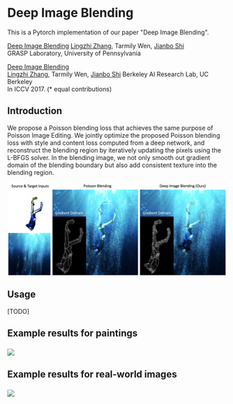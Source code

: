 



# Deep Image Blending
This is a Pytorch implementation of our paper "Deep Image Blending". 

[Deep Image Blending](https://arxiv.org/pdf/1910.11495.pdf)
[Lingzhi Zhang](https://owenzlz.github.io/), Tarmily Wen, [Jianbo Shi](https://www.cis.upenn.edu/~jshi/)  
GRASP Laboratory, University of Pennsylvania

[Deep Image Blending](https://arxiv.org/pdf/1910.11495.pdf)  
[Lingzhi Zhang](https://owenzlz.github.io/), Tarmily Wen, [Jianbo Shi](https://www.cis.upenn.edu/~jshi/) 
 Berkeley AI Research Lab, UC Berkeley  
 In ICCV 2017. (* equal contributions)  

 

## Introduction

We propose a Poisson blending loss that achieves the same purpose of Poisson Image Editing. We jointly optimize the proposed Poisson blending loss with style and content loss computed from a deep network, and reconstruct the blending region by iteratively updating the pixels using the L-BFGS solver. In the blending image, we not only smooth out gradient domain of the blending boundary but also add consistent texture into the blending region.

<img src='demo_imgs/first_demo.png' align="middle" width=540>

## Usage

[TODO]


## Example results for paintings

<img src='demo_imgs/painting_comparison.png' align="middle" width=720>


## Example results for real-world images

<img src='demo_imgs/real_comparison.png' align="middle" width=720>


